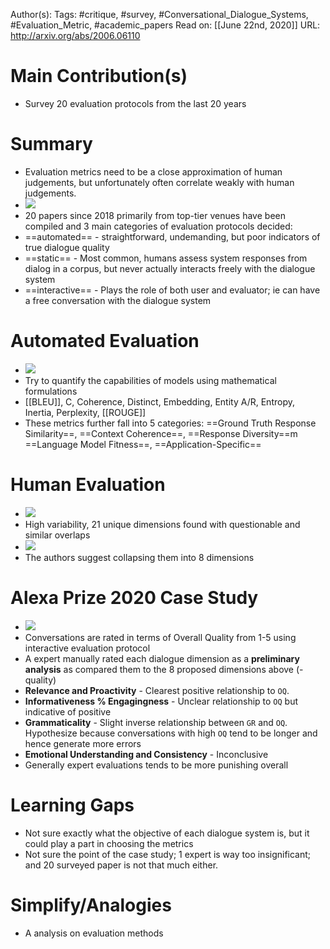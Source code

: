 Author(s):
Tags: #critique, #survey, #Conversational_Dialogue_Systems, #Evaluation_Metric, #academic_papers
Read on: [[June 22nd, 2020]]
URL: http://arxiv.org/abs/2006.06110
# Main Contribution(s)
- Survey 20 evaluation protocols from the last 20 years
# Summary
- Evaluation metrics need to be a close approximation of human judgements, but unfortunately often correlate weakly with human judgements.
- ![](https://firebasestorage.googleapis.com/v0/b/firescript-577a2.appspot.com/o/imgs%2Fapp%2FPaperReadings%2Fo6yeRvFJdO.png?alt=media&token=187526f0-9257-4cd4-91a2-0943881511a5)
- 20 papers since 2018 primarily from top-tier venues have been compiled and 3 main categories of evaluation protocols decided: 
- ==automated== - straightforward, undemanding, but poor indicators of true dialogue quality
- ==static== - Most common, humans assess system responses from dialog in a corpus, but never actually interacts freely with the dialogue system
- ==interactive== - Plays the role of both user and evaluator; ie can have a free conversation with the dialogue system
#  Automated Evaluation
- ![](https://firebasestorage.googleapis.com/v0/b/firescript-577a2.appspot.com/o/imgs%2Fapp%2FPaperReadings%2FTFtjJqWE8A.png?alt=media&token=ad0ce7e3-c0c7-4b0c-a513-8701d14da3db)
- Try to quantify the capabilities of models using mathematical formulations
- [[BLEU]], C, Coherence, Distinct, Embedding, Entity A/R, Entropy, Inertia, Perplexity, [[ROUGE]]
- These metrics further fall into 5 categories: ==Ground Truth Response Similarity==, ==Context Coherence==, ==Response Diversity==m ==Language Model Fitness==, ==Application-Specific==
#  Human Evaluation
- ![](https://firebasestorage.googleapis.com/v0/b/firescript-577a2.appspot.com/o/imgs%2Fapp%2FPaperReadings%2FRR4L5DnE6v.png?alt=media&token=9d015218-ec9d-4d7e-bf4c-b2deb7d30c81)
- High variability, 21 unique dimensions found with questionable and similar overlaps
- ![](https://firebasestorage.googleapis.com/v0/b/firescript-577a2.appspot.com/o/imgs%2Fapp%2FPaperReadings%2FA3OCYEG4Iw.png?alt=media&token=c6da03b2-abf0-4087-8f2b-7e8312bc0f3c)
- The authors suggest collapsing them into 8 dimensions
#  Alexa Prize 2020 Case Study
- ![](https://firebasestorage.googleapis.com/v0/b/firescript-577a2.appspot.com/o/imgs%2Fapp%2FPaperReadings%2Fydfd_CXUJc.png?alt=media&token=bd6cf9c9-1ab9-4569-8a11-35200c28e945)
- Conversations are rated in terms of Overall Quality from 1-5 using interactive evaluation protocol
- A expert manually rated each dialogue dimension as a **preliminary analysis** as compared them to the 8 proposed dimensions above (- quality)
- **Relevance and Proactivity** - Clearest positive relationship to `OQ`. 
- **Informativeness % Engagingness** - Unclear relationship to `OQ` but indicative of positive
- **Grammaticality** - Slight inverse relationship between `GR` and `OQ`. Hypothesize because conversations with high `OQ` tend to be longer and hence generate more errors
- **Emotional Understanding and Consistency** - Inconclusive
- Generally expert evaluations tends to be more punishing overall
# Learning Gaps
- Not sure exactly what the objective of each dialogue system is, but it could play a part in choosing the metrics
- Not sure the point of the case study; 1 expert is way too insignificant; and 20 surveyed paper is not that much either.
# Simplify/Analogies
- A analysis on evaluation methods 
